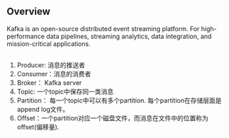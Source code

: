 ## Overview
Kafka is an open-source distributed event streaming platform. For high-performance data pipelines, streaming analytics, data integration, and mission-critical applications.

## 
1. Producer: 消息的推送者
2. Consumer：消息的消费者
3. Broker： Kafka server
4. Topic: 一个topic中保存同一类消息
5. Partition： 每一个topic中可以有多个partition. 每个partition在存储层面是append log文件。
6. Offset：一个partition对应一个磁盘文件，而消息在文件中的位置称为offset(偏移量).
